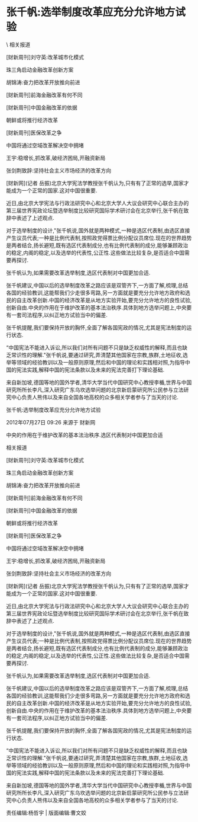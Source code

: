 # 张千帆:选举制度改革应充分允许地方试验  





\ 
相关报道

[财新周刊]刘守英:改革城市化模式

珠三角启动金融改革创新方案

胡锦涛:奋力把改革开放推向前进

[财新周刊]前海金融改革有何不同

[财新周刊]中国金融改革的依据

朝鲜或将推行经济改革

[财新周刊]医保改革之争

中国将通过空域改革解决空中拥堵

王宇:稳增长,抓改革,破经济困局,开融资新局

张剑荆致辞:坚持社会主义市场经济的改革方向

[财新网](记者 岳振)北京大学宪法学教授张千帆认为,只有有了正常的选举,国家才能成为一个正常的国家.这对中国很重要.

近日,由北京大学宪法与行政法研究中心和北京大学人大议会研究中心联合主办的第三届世界宪政论坛暨选举制度比较研究国际学术研讨会在北京举行,张千帆在致辞中表述了上述观点.

对于选举制度的设计,"张千帆说,国外就是两种模式,一种是选区代表制,由选区直接产生议员代表;一种是比例代表制,按照政党得票比例分配议员席位.现在的世界趋势是两者结合,扬长避短,既有选区代表制成分,也有比例代表制的成分,能够兼顾政治的稳定,内阁的稳定,以及选举的代表性,公正性.这些做法比较复杂,是否适合中国需要再探讨.

张千帆认为,如果需要改革选举制度,选区代表制对中国更加合适.

张千帆建议,中国以后的选举制度改革之路应该是双管齐下,一方面了解,梳理,总结各国的经验教训,这能帮我们少走很多弯路,另一方面就是要充分允许地方政府和选民的自主改革创新.中国的经济改革是从地方实验开始,要充分允许地方的良性试验,创新自由.中央的作用在于维护改革的基本法治秩序.具体到地方选举问题上,中央要有一套司法程序,以纠正地方试验当中的偏差.

张千帆提醒,我们要保持开放的胸怀,全面了解各国宪政的情况,尤其是宪法制度的运行状态.

“中国宪法不能进入诉讼,所以我们对所有问题不只是缺乏权威性的解释,而且也缺乏常识性的理解."张千帆说,要通过研究,弄清楚其他国家在宗教,族群,土地征收,选举等领域的经验教训以及一般原则原理,然后和中国的理论和实践相对照,为指导中国的宪法实践,解释中国的宪法条款以及未来的宪法完善打下理论基础.

来自新加坡,德国等地的国外学者,清华大学当代中国研究中心教授李楯,世界与中国研究所所长李凡,深入研究广东乌坎选举问题的北京新启蒙研究所公民参与立法研究中心负责人熊伟以及来自全国各地高校的众多相关学者参与了当天的讨论.


张千帆:选举制度改革应充分允许地方试验

2012年07月27日 09:26 来源于 财新网

中央的作用在于维护改革的基本法治秩序.选区代表制对中国更加合适

相关报道

[财新周刊]刘守英:改革城市化模式

珠三角启动金融改革创新方案

胡锦涛:奋力把改革开放推向前进

[财新周刊]前海金融改革有何不同

[财新周刊]中国金融改革的依据

朝鲜或将推行经济改革

[财新周刊]医保改革之争

中国将通过空域改革解决空中拥堵

王宇:稳增长,抓改革,破经济困局,开融资新局

张剑荆致辞:坚持社会主义市场经济的改革方向

[财新网](记者 岳振)北京大学宪法学教授张千帆认为,只有有了正常的选举,国家才能成为一个正常的国家.这对中国很重要.

近日,由北京大学宪法与行政法研究中心和北京大学人大议会研究中心联合主办的第三届世界宪政论坛暨选举制度比较研究国际学术研讨会在北京举行,张千帆在致辞中表述了上述观点.

对于选举制度的设计,"张千帆说,国外就是两种模式,一种是选区代表制,由选区直接产生议员代表;一种是比例代表制,按照政党得票比例分配议员席位.现在的世界趋势是两者结合,扬长避短,既有选区代表制成分,也有比例代表制的成分,能够兼顾政治的稳定,内阁的稳定,以及选举的代表性,公正性.这些做法比较复杂,是否适合中国需要再探讨.

张千帆认为,如果需要改革选举制度,选区代表制对中国更加合适.

张千帆建议,中国以后的选举制度改革之路应该是双管齐下,一方面了解,梳理,总结各国的经验教训,这能帮我们少走很多弯路,另一方面就是要充分允许地方政府和选民的自主改革创新.中国的经济改革是从地方实验开始,要充分允许地方的良性试验,创新自由.中央的作用在于维护改革的基本法治秩序.具体到地方选举问题上,中央要有一套司法程序,以纠正地方试验当中的偏差.

张千帆提醒,我们要保持开放的胸怀,全面了解各国宪政的情况,尤其是宪法制度的运行状态.

“中国宪法不能进入诉讼,所以我们对所有问题不只是缺乏权威性的解释,而且也缺乏常识性的理解."张千帆说,要通过研究,弄清楚其他国家在宗教,族群,土地征收,选举等领域的经验教训以及一般原则原理,然后和中国的理论和实践相对照,为指导中国的宪法实践,解释中国的宪法条款以及未来的宪法完善打下理论基础.

来自新加坡,德国等地的国外学者,清华大学当代中国研究中心教授李楯,世界与中国研究所所长李凡,深入研究广东乌坎选举问题的北京新启蒙研究所公民参与立法研究中心负责人熊伟以及来自全国各地高校的众多相关学者参与了当天的讨论.



责任编辑:杨哲宇 | 版面编辑:曹文姣